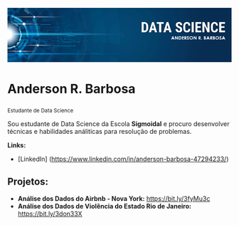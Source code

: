 <p align = "center">
  <img src = "https://github.com/AndersonBarbosa10/projetos_data_science/blob/main/banner_ds.png">
 </p>
 
# Anderson R. Barbosa
<sub> Estudante de Data Science</sub>

Sou estudante de Data Science da Escola **Sigmoidal** e procuro desenvolver técnicas e habilidades análiticas para resolução de problemas.

**Links:**
* [LinkedIn] (https://www.linkedin.com/in/anderson-barbosa-47294233/)

## Projetos:

* **Análise dos Dados do Airbnb - Nova York:** https://bit.ly/3fyMu3c
* **Análise dos Dados de Violência do Estado Rio de Janeiro:** https://bit.ly/3don33X
